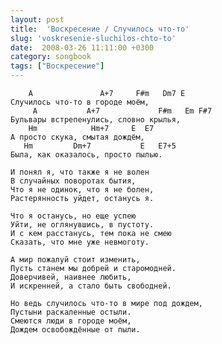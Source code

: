 ```yaml
---
layout: post
title:  'Воскресение / Случилось что-то'
slug: 'voskresenie-sluchilos-chto-to'
date:  2008-03-26 11:11:00 +0300
category: songbook
tags: ["Воскресение"]
---
```


		A               A+7     F#m   Dm7 E
	Случилось что-то в городе моём,
		 A           A+7             F#m   Em F#7
	Бульвары встрепенулись, словно крылья,
		Hm            Hm+7     E  E7
	А просто скука, смытая дождём,
	   Hm         Dm+7           E   E7+5
	Была, как оказалось, просто пылью.

	И понял я, что также я не волен
	В случайных поворотах бытия,
	Что я не одинок, что я не болен,
	Растерянность уйдет, останусь я.

	Что я останусь, но еще успею
	Уйти, не оглянувшись, в пустоту.
	И с кем расстанусь, тем пока не смею
	Сказать, что мне уже невмоготу.

	А мир пожалуй стоит изменить,
	Пусть станем мы добрей и старомодней.
	Доверчивей, наивнее любить,
	И искренней, а стало быть свободней.

	Но ведь случилось что-то в мире под дождем,
	Пустыни раскаленные остыли.
	Смеются люди в городе моём,
	Дождем освобождённые от пыли.

